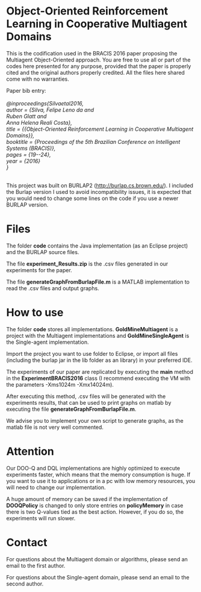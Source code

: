 # Object-Oriented Reinforcement Learning in Cooperative Multiagent Domains
This is the codification used in the BRACIS 2016 paper proposing the Multiagent Object-Oriented approach. You are free to use all or part of the codes here presented for any purpose, provided that the paper is properly cited and the original authors properly credited. All the files here shared come with no warranties.

Paper bib entry: <br><br>
<i>
 @inproceedings{Silvaetal2016,<br>
  author    = {Silva, Felipe Leno da and <br>
  			  Ruben Glatt and <br>
               Anna Helena Reali Costa},<br>
  title     = {{Object-Oriented Reinforcement Learning in Cooperative Multiagent Domains}},<br>
  booktitle = {Proceedings of the 5th Brazilian Conference on Intelligent Systems (BRACIS)},<br>
  pages     = {19--24},<br>
  year      = {2016}<br>
 }
 </i>
 <br><br>

This project was built on BURLAP2 (http://burlap.cs.brown.edu/). I included the Burlap version I used to avoid incompatibility issues, it is expected that you would need to change some lines on the code if you use a newer BURLAP version.

# Files
The folder <b>code</b> contains the Java implementation (as an Eclipse project) and the BURLAP source files.

The file <b>experiment_Results.zip</b> is the .csv files generated in our experiments for the paper.

The file <b>generateGraphFromBurlapFile.m</b> is a MATLAB implementation to read the .csv files and output graphs.

# How to use

The folder <b>code</b> stores all implementations. <b>GoldMineMultiagent</b> is a project with the Multiagent implementations and <b>GoldMineSingleAgent</b> is the Single-agent implementation. 

Import the project you want to use folder to Eclipse, or import all files (including the burlap jar in the lib folder as an library) in your preferred IDE.

The experiments of our paper are replicated by executing the <b>main</b> method in the <b>ExperimentBRACIS2016</b> class (I recommend executing the VM with the parameters -Xms1024m -Xmx14024m). 

After executing this method, .csv files will be generated with the experiments results, that can be used to print graphs on matlab by executing the file <b>generateGraphFromBurlapFile.m</b>.

We advise you to implement your own script to generate graphs, as the matlab file is not very well commented.

# Attention
Our DOO-Q and DQL implementations are highly optimized to execute experiments faster, which means that the memory consumption is huge. If you want to use it to applications or in a pc with low memory resources, you will need to change our implementation.

A huge amount of memory can be saved if the implementation of <b>DOOQPolicy</b> is changed to only store entries on <b>policyMemory</b> in case there is two Q-values tied as the best action. However, if you do so, the experiments will run slower.


# Contact

For questions about the Multiagent domain or algorithms, please send an email to the first author.

For questions about the Single-agent domain, please send an email to the second author.

